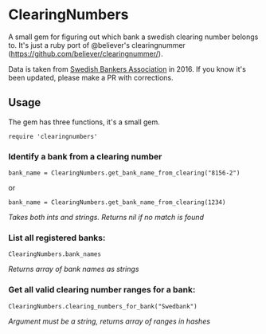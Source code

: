 # ClearingNumbers

A small gem for figuring out which bank a swedish clearing number belongs to. It's just a ruby port of @believer's clearingnummer (https://github.com/believer/clearingnummer/).

Data is taken from [Swedish Bankers Association](http://www.swedishbankers.se/media/1253/1601_clearingnummer.pdf) in 2016. If you know it's been updated, please make a PR with corrections.

## Usage
The gem has three functions, it's a small gem.

````
require 'clearingnumbers'
````

### Identify a bank from a clearing number
````
bank_name = ClearingNumbers.get_bank_name_from_clearing("8156-2")
````
or 
````
bank_name = ClearingNumbers.get_bank_name_from_clearing(1234)
````
*Takes both ints and strings. Returns nil if no match is found*

### List all registered banks:
````
ClearingNumbers.bank_names
````
*Returns array of bank names as strings*

### Get all valid clearing number ranges for a bank:
````
ClearingNumbers.clearing_numbers_for_bank("Swedbank")
````
*Argument must be a string, returns array of ranges in hashes*
